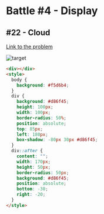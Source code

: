 # Battle #4 - Display

## #22 - Cloud

[Link to the problem](https://cssbattle.dev/play/22)

![target](https://cssbattle.dev/targets/22.png)

```html
<div></div>
<style>
  body {
    background: #f5d6b4;
  }
  div {
    background: #d86f45;
    height: 100px;
    width: 100px;
    border-radius: 50%;
    position: absolute;
    top: 85px;
    left: 180px;
    box-shadow: -80px 30px #d86f45;
  }
  div::after {
    content: "";
    width: 170px;
    height: 50px;
    border-radius: 50px;
    background: #d86f45;
    position: absolute;
    bottom: -30;
    right: -20;
  }
</style>
```
